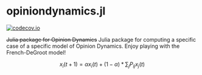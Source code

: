# opiniondynamics.jl

[![codecov.io](https://img.shields.io/codecov/c/github/luka-bakovic/opiniondynamics.jl/master.svg?style=flat-square)](http://codecov.io/github/luka-bakovic/hits?branch=master)

~~Julia package for Opinion Dynamics~~
Julia package for computing a specific case of a specific model of Opinion Dynamics.
Enjoy playing with the French-DeGroot model!

$$ x_i(t+1) = \alpha x_i(t) + (1-\alpha)*\sum_{j} P_{ij}x_j(t) $$

